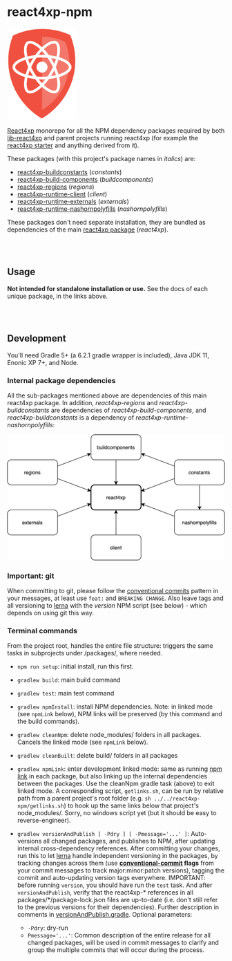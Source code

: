 # react4xp-npm

<img src="media/react4xp.svg" alt="React4xp logo" title="React4xp logo" width="160px">

[React4xp](https://developer.enonic.com/templates/react4xp) monorepo for all the NPM dependency packages required by both [lib-react4xp](https://github.com/enonic/lib-react4xp/) and parent projects running react4xp (for example the [react4xp starter](https://market.enonic.com/vendors/enonic/react4xp-starter) and anything derived from it).

These packages (with this project's package names in _italics_) are:

- [react4xp-buildconstants](https://www.npmjs.com/package/react4xp-buildconstants) (_constants_)
- [react4xp-build-components](https://www.npmjs.com/package/react4xp-build-components) (_buildcomponents_)
- [react4xp-regions](https://www.npmjs.com/package/react4xp-regions) (_regions_)
- [react4xp-runtime-client](https://www.npmjs.com/package/react4xp-runtime-client) (_client_)
- [react4xp-runtime-externals](https://www.npmjs.com/package/react4xp-runtime-externals) (_externals_)
- [react4xp-runtime-nashornpolyfills](https://www.npmjs.com/package/react4xp-runtime-nashornpolyfills) (_nashornpolyfills_)

These packages don't need separate installation, they are bundled as dependencies of the main [react4xp package](https://www.npmjs.com/package/react4xp) (_react4xp_).

<br/><br/>

## Usage

**Not intended for standalone installation or use.** See the docs of each unique package, in the links above.

<br/><br/>

## Development

You'll need Gradle 5+ (a 6.2.1 gradle wrapper is included), Java JDK 11, Enonic XP 7+, and Node.

### Internal package dependencies

All the sub-packages mentioned above are dependencies of this main react4xp package. In addition, _react4xp-regions_ and _react4xp-buildconstants_ are dependencies of _react4xp-build-components_, and  _react4xp-buildconstants_ is a dependency of _react4xp-runtime-nashornpolyfills_:

<img src="media/react4xp-internal-dependencies.png" alt="React4xp internal package dependencies" title="React4xp internal package dependencies" width="1000px">

### Important: git

When committing to git, please follow the [conventional commits](https://www.conventionalcommits.org/en/v1.0.0-beta.2/) pattern in your messages, at least use `feat:` and `BREAKING CHANGE`. Also leave tags and all versioning to [lerna](https://github.com/lerna/lerna) with the _version_ NPM script (see below) - which depends on using git this way.

### Terminal commands

From the project root, handles the entire file structure: triggers the same tasks in subprojects under /packages/, where needed.

  - `npm run setup`: initial install, run this first.

  - `gradlew build`: main build command

  - `gradlew test`: main test command

  - `gradlew npmInstall`: install NPM dependencies. Note: in linked mode (see `npmLink` below), NPM links will be preserved (by this command and the build commands).

  - `gradlew cleanNpm`: delete node_modules/ folders in all packages. Cancels the linked mode (see `npmLink` below).

  - `gradlew cleanBuilt`: delete build/ folders in all packages

  - `gradlew npmLink`: enter development linked mode: same as running [npm link](https://docs.npmjs.com/cli/link.html) in each package, but also linking up the internal dependencies between the packages. Use the cleanNpm gradle task (above) to exit linked mode. A corresponding script, `getlinks.sh`, can be run by relative path from a parent project's root folder (e.g. `sh ../../react4xp-npm/getlinks.sh`) to hook up the same links below that project's node_modules/. Sorry, no windows script yet (but it should be easy to reverse-engineer).

  - `gradlew versionAndPublish [ -Pdry ] [ -Pmessage='...' ]`: Auto-versions all changed packages, and publishes to NPM, after updating internal cross-dependency references. After committing your changes, run this to let [lerna](https://github.com/lerna/lerna) handle independent versioning in the packages, by tracking changes across them (use **[conventional-commit](https://www.conventionalcommits.org/en/v1.0.0/) flags** from your commit messages to track major:minor:patch versions), tagging the commit and auto-updating version tags everywhere. IMPORTANT: before running `version`, you should have run the `test` task. And after `versionAndPublish`, verify that the react4xp-* references in all packages/*/package-lock.json files are up-to-date (i.e. don't still refer to the previous versions for their dependencies). Further description in comments in [versionAndPublish.gradle](https://github.com/enonic/react4xp-npm/blob/master/versionAndPublish.gradle). Optional parameters:
    - `-Pdry`: dry-run
    - `Pmessage='...'`: Common description of the entire release for all changed packages, will be used in commit messages to clarify and group the multiple commits that will occur during the process.

